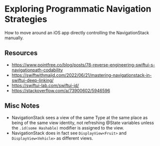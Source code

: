 # Exploring Programmatic Navigation Strategies

How to move around an iOS app directly controlling the NavigationStack manually. 


## Resources
- https://www.pointfree.co/blog/posts/78-reverse-engineering-swiftui-s-navigationpath-codability
- https://swiftwithmajid.com/2022/06/21/mastering-navigationstack-in-swiftui-deep-linking/
- https://swiftui-lab.com/swiftui-id/
- https://stackoverflow.com/a/73900602/5946596




## Misc Notes

- NavigationStack sees a view of the same Type at the same place as being of the same view identity, not refreshing @State variables unless the `.id(some Hashable)` modifier is assigned to the view. 
- NavigationStack does in fact see `DisplayView<Fruit>` and `DisplayView<Vehicle>` as different views. 
